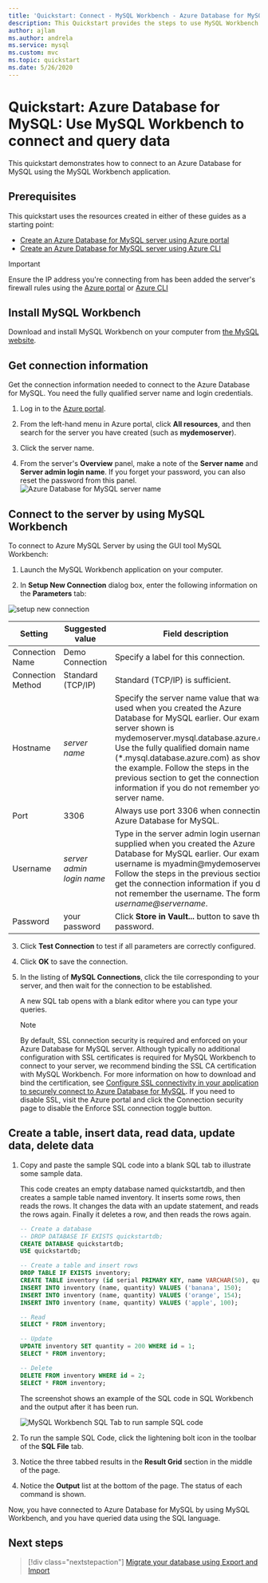 ```yaml
---
title: 'Quickstart: Connect - MySQL Workbench - Azure Database for MySQL'
description: This Quickstart provides the steps to use MySQL Workbench to connect and query data from Azure Database for MySQL.
author: ajlam 
ms.author: andrela
ms.service: mysql
ms.custom: mvc
ms.topic: quickstart
ms.date: 5/26/2020
---
```


# Quickstart: Azure Database for MySQL: Use MySQL Workbench to connect and query data
This quickstart demonstrates how to connect to an Azure Database for MySQL using the MySQL Workbench application. 

## Prerequisites
This quickstart uses the resources created in either of these guides as a starting point:
- [Create an Azure Database for MySQL server using Azure portal](./quickstart-create-mysql-server-database-using-azure-portal.md)
- [Create an Azure Database for MySQL server using Azure CLI](./quickstart-create-mysql-server-database-using-azure-cli.md)

> [!IMPORTANT] 
> Ensure the IP address you're connecting from has been added the server's firewall rules using the [Azure portal](./howto-manage-firewall-using-portal.md) or [Azure CLI](./howto-manage-firewall-using-cli.md)

## Install MySQL Workbench
Download and install MySQL Workbench on your computer from [the MySQL website](https://dev.mysql.com/downloads/workbench/).

## Get connection information
Get the connection information needed to connect to the Azure Database for MySQL. You need the fully qualified server name and login credentials.

1. Log in to the [Azure portal](https://portal.azure.com/).

2. From the left-hand menu in Azure portal, click **All resources**, and then search for the server you have created (such as **mydemoserver**).

3. Click the server name.

4. From the server's **Overview** panel, make a note of the **Server name** and **Server admin login name**. If you forget your password, you can also reset the password from this panel.
 ![Azure Database for MySQL server name](./media/connect-php/1_server-overview-name-login.png)

## Connect to the server by using MySQL Workbench 
To connect to Azure MySQL Server by using the GUI tool MySQL Workbench:

1.    Launch the MySQL Workbench application on your computer. 

2.    In **Setup New Connection** dialog box, enter the following information on the **Parameters** tab:

![setup new connection](./media/connect-workbench/2-setup-new-connection.png)

| **Setting** | **Suggested value** | **Field description** |
|---|---|---|
|    Connection Name | Demo Connection | Specify a label for this connection. |
| Connection Method | Standard (TCP/IP) | Standard (TCP/IP) is sufficient. |
| Hostname | *server name* | Specify the server name value that was used when you created the Azure Database for MySQL earlier. Our example server shown is mydemoserver.mysql.database.azure.com. Use the fully qualified domain name (\*.mysql.database.azure.com) as shown in the example. Follow the steps in the previous section to get the connection information if you do not remember your server name.  |
| Port | 3306 | Always use port 3306 when connecting to Azure Database for MySQL. |
| Username |  *server admin login name* | Type in the server admin login username supplied when you created the Azure Database for MySQL earlier. Our example username is myadmin@mydemoserver. Follow the steps in the previous section to get the connection information if you do not remember the username. The format is *username\@servername*.
| Password | your password | Click **Store in Vault...** button to save the password. |

3.   Click **Test Connection** to test if all parameters are correctly configured. 

4.   Click **OK** to save the connection. 

5.   In the listing of **MySQL Connections**, click the tile corresponding to your server, and then wait for the connection to be established.

        A new SQL tab opens with a blank editor where you can type your queries.
    
        > [!NOTE]
        > By default, SSL connection security is required and enforced on your Azure Database for MySQL server. Although typically no additional configuration with SSL certificates is required for MySQL Workbench to connect to your server, we recommend binding the SSL CA certification with MySQL Workbench. For more information on how to download and bind the certification, see [Configure SSL connectivity in your application to securely connect to Azure Database for MySQL](./howto-configure-ssl.md).  If you need to disable SSL, visit the Azure portal and click the Connection security page to disable the Enforce SSL connection toggle button.

## Create a table, insert data, read data, update data, delete data
1. Copy and paste the sample SQL code into a blank SQL tab to illustrate some sample data.

    This code creates an empty database named quickstartdb, and then creates a sample table named inventory. It inserts some rows, then reads the rows. It changes the data with an update statement, and reads the rows again. Finally it deletes a row, and then reads the rows again.
    
    ```sql
    -- Create a database
    -- DROP DATABASE IF EXISTS quickstartdb;
    CREATE DATABASE quickstartdb;
    USE quickstartdb;
    
    -- Create a table and insert rows
    DROP TABLE IF EXISTS inventory;
    CREATE TABLE inventory (id serial PRIMARY KEY, name VARCHAR(50), quantity INTEGER);
    INSERT INTO inventory (name, quantity) VALUES ('banana', 150);
    INSERT INTO inventory (name, quantity) VALUES ('orange', 154);
    INSERT INTO inventory (name, quantity) VALUES ('apple', 100);
    
    -- Read
    SELECT * FROM inventory;
    
    -- Update
    UPDATE inventory SET quantity = 200 WHERE id = 1;
    SELECT * FROM inventory;
    
    -- Delete
    DELETE FROM inventory WHERE id = 2;
    SELECT * FROM inventory;
    ```

    The screenshot shows an example of the SQL code in SQL Workbench and the output after it has been run.
    
    ![MySQL Workbench SQL Tab to run sample SQL code](media/connect-workbench/3-workbench-sql-tab.png)

2. To run the sample SQL Code, click the lightening bolt icon in the toolbar of the **SQL File** tab.
3. Notice the three tabbed results in the **Result Grid** section in the middle of the page. 
4. Notice the **Output** list at the bottom of the page. The status of each command is shown. 

Now, you have connected to Azure Database for MySQL by using MySQL Workbench, and you have queried data using the SQL language.

## Next steps
> [!div class="nextstepaction"]
> [Migrate your database using Export and Import](./concepts-migrate-import-export.md)
